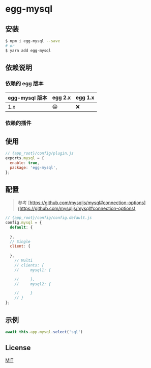 <!--
 * @Author: 姜彦汐
 * @Date: 2020-12-04 13:18:19
 * @LastEditors: 姜彦汐
 * @LastEditTime: 2021-01-05 10:42:02
 * @Description: 
 * @Contact: jiangyanxi@live.com
 * @FilePath: /egg-mysql/README.md
-->
# egg-mysql
## 安装

```bash
$ npm i egg-mysql --save
# or
$ yarn add egg-mysql
```

## 依赖说明

### 依赖的 egg 版本

egg-mysql 版本 | egg 2.x | egg 1.x
--- | --- | ---
1.x | 😁 | ❌

### 依赖的插件

## 使用

```js
// {app_root}/config/plugin.js
exports.mysql = {
  enable: true,
  package: 'egg-mysql',
};
```

## 配置

> 参考 [https://github.com/mysqljs/mysql#connection-options](https://github.com/mysqljs/mysql#connection-options)

```js
// {app_root}/config/config.default.js
config.mysql = {
  default: {
      
  },
  // Single
  client: {
      
  },
    // Multi
    // clients: {
    //     mysql1: {

    //     },
    //     mysql2: {

    //     }
    // }
};
```

## 示例

```js
await this.app.mysql.select('sql')
```
## License

[MIT](LICENSE)